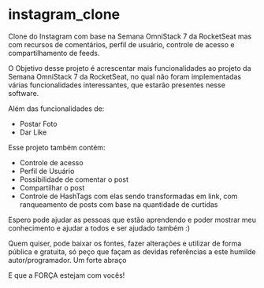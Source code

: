 # instagram_clone
Clone do Instagram com base na Semana OmniStack 7 da RocketSeat mas com recursos de comentários, perfil de usuário, controle de acesso e compartilhamento de feeds.

O Objetivo desse projeto é acrescentar mais funcionalidades ao projeto da Semana OmniStack 7 da RocketSeat, no qual não foram implementadas várias funcionalidades interessantes, que estarão presentes nesse software.

Além das funcionalidades de:
* Postar Foto
* Dar Like

Esse projeto também contém:

* Controle de acesso
* Perfil de Usuário
* Possibilidade de comentar o post
* Compartilhar o post
* Controle de HashTags com elas sendo transformadas em link, com ranqueamento de posts com base na quantidade de curtidas

Espero pode ajudar as pessoas que estão aprendendo e poder mostrar meu conhecimento e ajudar a todos e ser ajudado também :)

Quem quiser, pode baixar os fontes, fazer alterações e utilizar de forma pública e gratuita, só peço que façam as devidas referências a este humilde autor/programador.
Um forte abraço 

E que a FORÇA estejam com vocês!
